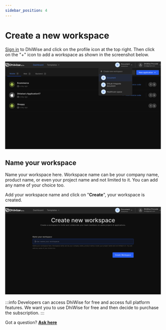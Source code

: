 ```yaml
---
sidebar_position: 4
---
```

# Create a new workspace

<a href="https://app.dhiwise.com/sign-up" target="_blank">Sign in</a> to DhiWise and click on the profile icon at the top right. Then click on the "+" icon to add a workspace as shown in the screenshot below. 

 ![Example banner](../images/Create-workspace.png)


## Name your workspace

Name your workspace here. Workspace name can be your company name, product name, or even your project name and not limited to it. You can add any name of your choice too.

Add your workspace name and click on "**Create**", your workspace is created.

![Example banner](../images/Create-new-workspace.png)

:::info 
Developers can access DhiWise for free and access full platform features. We want you to use DhiWise for free and then decide to purchase the subscription.
:::

Got a question? [**Ask here**](https://discord.com/invite/rFMnCG5MZ7)
